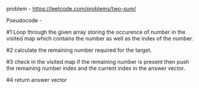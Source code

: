 problem - https://leetcode.com/problems/two-sum/

Pseudocode - 

#1 Loop through the given array storing the occurence of number in the visited map which contains the number as well as the index of the number.

#2 calculate the remaining number required for the target.

#3 check in the visited map if the remaining number is present then push the remaining number index and the current index in the answer vector.

#4 return answer vector
